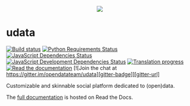 <p align="center"><img src="https://i.imgur.com/rlRox1c.png"></p>

udata
=====

[![Build status][circleci-badge]][circleci-url]
[![Python Requirements Status][requires-io-badge]][requires-io-url]
[![JavaScript Dependencies Status][david-dm-badge]][david-dm-url]
[![JavaScript Development Dependencies Status][david-dm-dev-badge]][david-dm-dev-url]
[![Translation progress][crowdin-badge]][crowdin-url]
[![Read the documentation][readthedocs-badge]][readthedocs-url]
[![Join the chat at https://gitter.im/opendatateam/udata][gitter-badge]][gitter-url]

Customizable and skinnable social platform dedicated to (open)data.

The [full documentation][readthedocs-url] is hosted on Read the Docs.

[circleci-url]: https://circleci.com/gh/opendatateam/udata
[circleci-badge]: https://circleci.com/gh/opendatateam/udata.svg?style=shield
[requires-io-url]: https://requires.io/github/opendatateam/udata/requirements/?tag=v1.6.1
[requires-io-badge]: https://requires.io/github/opendatateam/udata/requirements.svg?tag=v1.6.1
[david-dm-url]: https://david-dm.org/opendatateam/udata
[david-dm-badge]: https://img.shields.io/david/opendatateam/udata/status.svg
[david-dm-dev-url]: https://david-dm.org/opendatateam/udata?type=dev
[david-dm-dev-badge]: https://david-dm.org/opendatateam/udata/dev-status.svg
[gitter-badge]: https://badges.gitter.im/Join%20Chat.svg
[gitter-url]: https://gitter.im/opendatateam/udata
[readthedocs-badge]: https://readthedocs.org/projects/udata/badge/?version=v1.6.1
[readthedocs-url]: https://udata.readthedocs.io/en/v1.6.1/
[crowdin-badge]: https://d322cqt584bo4o.cloudfront.net/udata/localized.svg
[crowdin-url]: https://crowdin.com/project/udata

